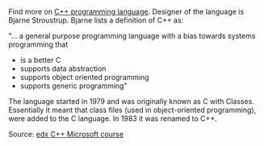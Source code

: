 Find more on [C++ programming language](http://www.stroustrup.com/C++.html).  Designer of the language is Bjarne Stroustrup. Bjarne lists a definition of C++ as:

"... a general purpose programming language with a bias towards systems programming that

- is a better C
- supports data abstraction
- supports object oriented programming
- supports generic programming"

The language started in 1979 and was originally known as C with Classes. Essentially it meant that class files (used in object-oriented programming), were added to the C language. In 1983 it was renamed to C++.

Source: [edx C++ Microsoft course](https://courses.edx.org/courses/course-v1:Microsoft+DEV210x+3T2017/courseware/021c691770a34797a870341822cb58bc/08b37e32e5c54c95ac737d515e2471ce/?child=first)
